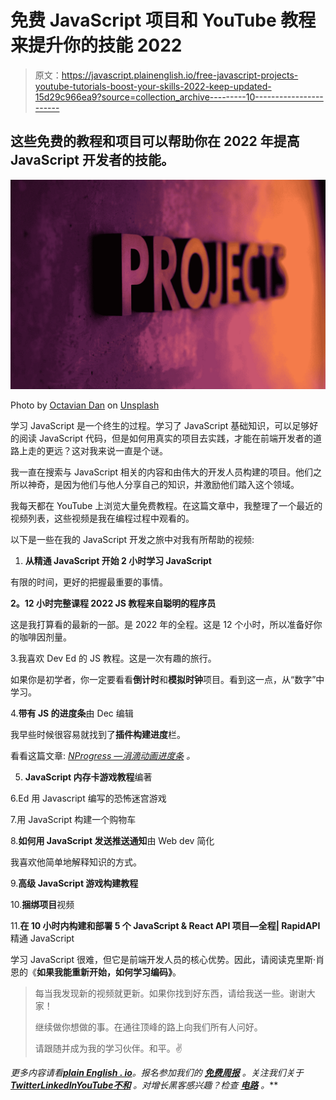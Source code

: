 # 免费 JavaScript 项目和 YouTube 教程来提升你的技能 2022

> 原文：<https://javascript.plainenglish.io/free-javascript-projects-youtube-tutorials-boost-your-skills-2022-keep-updated-15d29c966ea9?source=collection_archive---------10----------------------->

## 这些免费的教程和项目可以帮助你在 2022 年提高 JavaScript 开发者的技能。

![](img/8ae136939c935f5e2d52223665ca0b23.png)

Photo by [Octavian Dan](https://unsplash.com/@octadan?utm_source=medium&utm_medium=referral) on [Unsplash](https://unsplash.com?utm_source=medium&utm_medium=referral)

学习 JavaScript 是一个终生的过程。学习了 JavaScript 基础知识，可以足够好的阅读 JavaScript 代码，但是如何用真实的项目去实践，才能在前端开发者的道路上走的更远？这对我来说一直是个谜。

我一直在搜索与 JavaScript 相关的内容和由伟大的开发人员构建的项目。他们之所以神奇，是因为他们与他人分享自己的知识，并激励他们踏入这个领域。

我每天都在 YouTube 上浏览大量免费教程。在这篇文章中，我整理了一个最近的视频列表，这些视频是我在编程过程中观看的。

以下是一些在我的 JavaScript 开发之旅中对我有所帮助的视频:

1.  **从精通 JavaScript 开始 2 小时学习 JavaScript**

有限的时间，更好的把握最重要的事情。

**2。12 小时完整课程 2022 JS 教程来自聪明的程序员**

这是我打算看的最新的一部。是 2022 年的全程。这是 12 个小时，所以准备好你的咖啡因剂量。

3.我喜欢 Dev Ed 的 JS 教程。这是一次有趣的旅行。

如果你是初学者，你一定要看看**倒计时**和**模拟时钟**项目。看到这一点，从“数字”中学习。

4.**带有 JS 的进度条**由 Dec 编辑

我早些时候很容易就找到了**插件构建进度**栏。

看看这篇文章: [*NProgress —涓滴动画进度条*](https://diyifang.medium.com/nprogress-trickle-animation-progress-bar-235ee69171a1) *。*

5. **JavaScript 内存卡游戏教程**编著

6.Ed 用 Javascript 编写的恐怖迷宫游戏

7.用 JavaScript 构建一个购物车

8.**如何用 JavaScript 发送推送通知**由 Web dev 简化

我喜欢他简单地解释知识的方式。

9.**高级 JavaScript 游戏构建教程**

10.**捆绑项目**视频

11.**在 10 小时内构建和部署 5 个 JavaScript & React API 项目—全程| RapidAPI** 精通 JavaScript

学习 JavaScript 很难，但它是前端开发人员的核心优势。因此，请阅读克里斯·肖恩的《**如果我能重新开始，如何学习编码》**。

> 每当我发现新的视频就更新。如果你找到好东西，请给我送一些。谢谢大家！
> 
> 继续做你想做的事。在通往顶峰的路上向我们所有人问好。
> 
> 请跟随并成为我的学习伙伴。和平。✌️

*更多内容请看*[***plain English . io***](https://plainenglish.io/)*。报名参加我们的* [***免费周报***](http://newsletter.plainenglish.io/) *。关注我们关于*[***Twitter***](https://twitter.com/inPlainEngHQ)[***LinkedIn***](https://www.linkedin.com/company/inplainenglish/)*[***YouTube***](https://www.youtube.com/channel/UCtipWUghju290NWcn8jhyAw)*[***不和***](https://discord.gg/GtDtUAvyhW) *。对增长黑客感兴趣？检查* [***电路***](https://circuit.ooo/) *。***